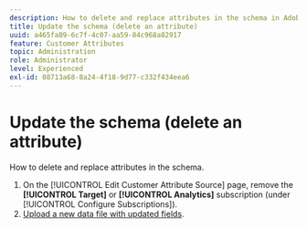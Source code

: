 ```yaml
---
description: How to delete and replace attributes in the schema in Adobe Experience Cloud.
title: Update the schema (delete an attribute) 
uuid: a465fa89-6c7f-4c07-aa59-84c968a82917
feature: Customer Attributes
topic: Administration
role: Administrator
level: Experienced
exl-id: 08713a68-8a24-4f18-9d77-c332f434eea6
---
```

# Update the schema (delete an attribute)

How to delete and replace attributes in the schema.

1. On the [!UICONTROL Edit Customer Attribute Source] page, remove the **[!UICONTROL Target]** or **[!UICONTROL Analytics]** subscription (under [!UICONTROL Configure Subscriptions]).
1. [Upload a new data file with updated fields](../attributes/t-crs-usecase.md#task_BCC327B2A0EF4A1BBB2934013AB92B78).
